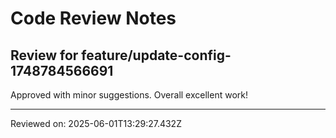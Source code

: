 # Code Review Notes

## Review for feature/update-config-1748784566691

Approved with minor suggestions. Overall excellent work!

---
Reviewed on: 2025-06-01T13:29:27.432Z